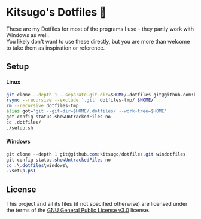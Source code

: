 # Kitsugo's Dotfiles 🦊

These are my Dotfiles for most of the programs I use - they partly work with Windows as well.  
You likely don't want to use these directly, but you are more than welcome to take them as inspiration or reference.

## Setup

#### Linux

```sh
git clone --depth 1 --separate-git-dir=$HOME/.dotfiles git@github.com:kitsugo/dotfiles.git dotfiles-tmp
rsync --recursive --exclude '.git' dotfiles-tmp/ $HOME/
rm --recursive dotfiles-tmp
alias got='git --git-dir=$HOME/.dotfiles/ --work-tree=$HOME'
got config status.showUntrackedFiles no
cd .dotfiles/
./setup.sh
```

#### Windows

```powershell
git clone --depth 1 git@github.com:kitsugo/dotfiles.git windotfiles
git config status.showUntrackedFiles no
cd .\.dotfiles\windows\
.\setup.ps1
```

## License

This project and all its files (if not specified otherwise) are licensed under the terms of the [GNU General Public License v3.0](https://www.gnu.org/licenses/gpl-3.0) license.
